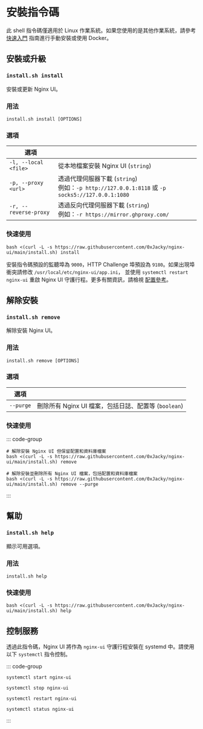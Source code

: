 # 安裝指令碼

此 shell 指令碼僅適用於 Linux 作業系統。如果您使用的是其他作業系統，請參考 [快速入門](./getting-started) 指南進行手動安裝或使用 Docker。

## 安裝或升級

### `install.sh install`

安裝或更新 Nginx UI。

### 用法

```shell
install.sh install [OPTIONS]
```

### 選項

| 選項                    |                                                                                       |
|-----------------------|---------------------------------------------------------------------------------------|
| `-l, --local <file>`  | 從本地檔案安裝 Nginx UI (`string`)                                                           |
| `-p, --proxy <url>`   | 透過代理伺服器下載 (`string`)<br/>例如：`-p http://127.0.0.1:8118` 或 `-p socks5://127.0.0.1:1080` |
| `-r, --reverse-proxy` | 透過反向代理伺服器下載 (`string`)<br/>例如：`-r https://mirror.ghproxy.com/`                               |


### 快速使用

```shell
bash <(curl -L -s https://raw.githubusercontent.com/0xJacky/nginx-ui/main/install.sh) install
```

安裝指令碼預設的監聽埠為 `9000`，HTTP Challenge 埠預設為 `9180`。如果出現埠衝突請修改 `/usr/local/etc/nginx-ui/app.ini`，
並使用 `systemctl restart nginx-ui` 重啟 Nginx UI 守護行程。更多有關資訊，請檢視 [配置參考](./config-server)。

## 解除安裝

### `install.sh remove`

解除安裝 Nginx UI。

### 用法

```shell
install.sh remove [OPTIONS]
```

### 選項

| 選項        |                                       |
|-----------|---------------------------------------|
| `--purge` | 刪除所有 Nginx UI 檔案，包括日誌、配置等 (`boolean`) |

### 快速使用

::: code-group

```shell [移除]
# 解除安裝 Nginx UI 但保留配置和資料庫檔案
bash <(curl -L -s https://raw.githubusercontent.com/0xJacky/nginx-ui/main/install.sh) remove
```

```shell [清除]
# 解除安裝並刪除所有 Nginx UI 檔案，包括配置和資料庫檔案
bash <(curl -L -s https://raw.githubusercontent.com/0xJacky/nginx-ui/main/install.sh) remove --purge
```

:::

## 幫助

### `install.sh help`

顯示可用選項。

### 用法

```shell
install.sh help
```

### 快速使用

```shell
bash <(curl -L -s https://raw.githubusercontent.com/0xJacky/nginx-ui/main/install.sh) help
```

## 控制服務

透過此指令碼，Nginx UI 將作為 `nginx-ui` 守護行程安裝在 systemd 中。請使用以下 `systemctl` 指令控制。

::: code-group

```shell [啟動]
systemctl start nginx-ui
```

```shell [停止]
systemctl stop nginx-ui
```

```shell [重啟]
systemctl restart nginx-ui
```

```shell [顯示狀態]
systemctl status nginx-ui
```

:::

